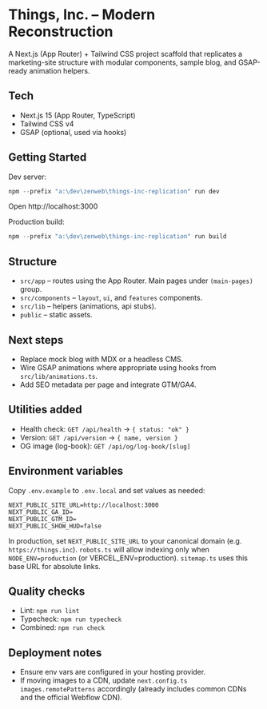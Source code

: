 # Things, Inc. – Modern Reconstruction

A Next.js (App Router) + Tailwind CSS project scaffold that replicates a marketing-site structure with modular components, sample blog, and GSAP-ready animation helpers.

## Tech
- Next.js 15 (App Router, TypeScript)
- Tailwind CSS v4
- GSAP (optional, used via hooks)

## Getting Started

Dev server:

```powershell
npm --prefix "a:\dev\zenweb\things-inc-replication" run dev
```

Open http://localhost:3000

Production build:

```powershell
npm --prefix "a:\dev\zenweb\things-inc-replication" run build
```

## Structure
- `src/app` – routes using the App Router. Main pages under `(main-pages)` group.
- `src/components` – `layout`, `ui`, and `features` components.
- `src/lib` – helpers (animations, api stubs).
- `public` – static assets.

## Next steps
- Replace mock blog with MDX or a headless CMS.
- Wire GSAP animations where appropriate using hooks from `src/lib/animations.ts`.
- Add SEO metadata per page and integrate GTM/GA4.

## Utilities added

- Health check: `GET /api/health` → `{ status: "ok" }`
- Version: `GET /api/version` → `{ name, version }`
- OG image (log-book): `GET /api/og/log-book/[slug]`

## Environment variables

Copy `.env.example` to `.env.local` and set values as needed:

```
NEXT_PUBLIC_SITE_URL=http://localhost:3000
NEXT_PUBLIC_GA_ID=
NEXT_PUBLIC_GTM_ID=
NEXT_PUBLIC_SHOW_HUD=false
```

In production, set `NEXT_PUBLIC_SITE_URL` to your canonical domain (e.g. `https://things.inc`). `robots.ts` will allow indexing only when `NODE_ENV=production` (or VERCEL_ENV=production). `sitemap.ts` uses this base URL for absolute links.

## Quality checks

- Lint: `npm run lint`
- Typecheck: `npm run typecheck`
- Combined: `npm run check`

## Deployment notes

- Ensure env vars are configured in your hosting provider.
- If moving images to a CDN, update `next.config.ts` `images.remotePatterns` accordingly (already includes common CDNs and the official Webflow CDN).
